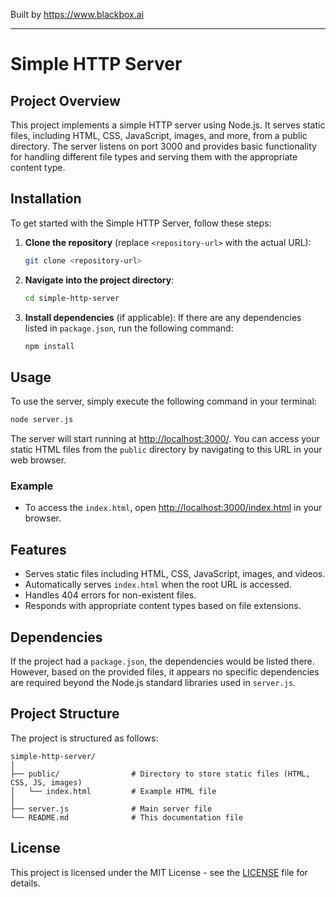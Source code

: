 
Built by https://www.blackbox.ai

---

# Simple HTTP Server

## Project Overview

This project implements a simple HTTP server using Node.js. It serves static files, including HTML, CSS, JavaScript, images, and more, from a public directory. The server listens on port 3000 and provides basic functionality for handling different file types and serving them with the appropriate content type.

## Installation

To get started with the Simple HTTP Server, follow these steps:

1. **Clone the repository** (replace `<repository-url>` with the actual URL):
   ```bash
   git clone <repository-url>
   ```

2. **Navigate into the project directory**:
   ```bash
   cd simple-http-server
   ```

3. **Install dependencies** (if applicable):
   If there are any dependencies listed in `package.json`, run the following command:
   ```bash
   npm install
   ```

## Usage

To use the server, simply execute the following command in your terminal:

```bash
node server.js
```

The server will start running at [http://localhost:3000/](http://localhost:3000/). You can access your static HTML files from the `public` directory by navigating to this URL in your web browser.

### Example
- To access the `index.html`, open [http://localhost:3000/index.html](http://localhost:3000/index.html) in your browser.

## Features

- Serves static files including HTML, CSS, JavaScript, images, and videos.
- Automatically serves `index.html` when the root URL is accessed.
- Handles 404 errors for non-existent files.
- Responds with appropriate content types based on file extensions.

## Dependencies

If the project had a `package.json`, the dependencies would be listed there. However, based on the provided files, it appears no specific dependencies are required beyond the Node.js standard libraries used in `server.js`.

## Project Structure

The project is structured as follows:

```
simple-http-server/
│
├── public/                # Directory to store static files (HTML, CSS, JS, images)
│   └── index.html         # Example HTML file
│
├── server.js              # Main server file
└── README.md              # This documentation file
```

## License

This project is licensed under the MIT License - see the [LICENSE](LICENSE) file for details.